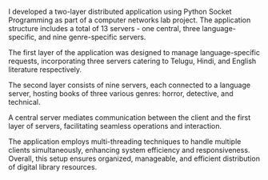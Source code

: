 I developed a two-layer distributed application using Python Socket Programming as part of a computer networks lab project. The application structure includes a total of 13 servers - one central, three language-specific, and nine genre-specific servers.

The first layer of the application was designed to manage language-specific requests, incorporating three servers catering to Telugu, Hindi, and English literature respectively.

The second layer consists of nine servers, each connected to a language server, hosting books of three various genres: horror, detective, and technical.

A central server mediates communication between the client and the first layer of servers, facilitating seamless operations and interaction.

The application employs multi-threading techniques to handle multiple clients simultaneously, enhancing system efficiency and responsiveness. Overall, this setup ensures organized, manageable, and efficient distribution of digital library resources.
